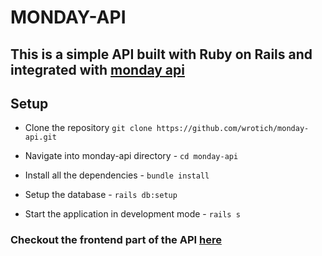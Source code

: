 # MONDAY-API
## This is a simple API built with Ruby on Rails and integrated with [monday api](https://monday.com/developers/v2#introduction-section)

## Setup
- Clone the repository
`git clone https://github.com/wrotich/monday-api.git`

- Navigate into monday-api directory - `cd monday-api`

- Install all the dependencies - `bundle install`

- Setup the database - `rails db:setup`

- Start the application in development mode - `rails s`

### Checkout the frontend part of the API [here](https://github.com/wrotich/monday-client)
